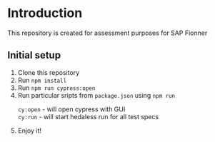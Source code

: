 # Introduction
This repository is created for assessment purposes for SAP Fionner

## Initial setup

1. Clone this repository
2. Run `npm install`
3. Run `npm run cypress:open`
4. Run particular sripts from `package.json` using `npm run`<p>
  `cy:open` - will open cypress with GUI<br>
  `cy:run`  - will start hedaless run for all test specs
5. Enjoy it!